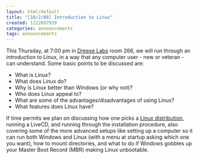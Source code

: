 ```yaml
---
layout: html/default
title: "[10/2/08] Introduction to Linux"
created: 1222897939
categories: announcements
tags: announcements
---
```

This Thursday, at 7:00 pm in [Dreese Labs](http://www.osu.edu/map/building.php?building=279) room 266, we will run through an introduction to Linux, in a way that any computer user - new or veteran - can understand. Some basic points to be discussed are:

*   What is Linux?
*   What does Linux do?
*   Why is Linux better than Windows (or why not)?
*   Who does Linux appeal to?
*   What are some of the advantages/disadvantages of using Linux?
*   What features does Linux have?

If time permits we plan on discussing how one picks a [Linux distribution](http://en.wikipedia.org/wiki/Linux_distribution), running a LiveCD, and running through the installation procedure, also covering some of the more advanced setups like setting up a computer so it can run both Windows and Linux (with a menu at startup asking which one you want), how to mount directories, and what to do if Windows gobbles up your Master Boot Record (MBR) making Linux unbootable.
